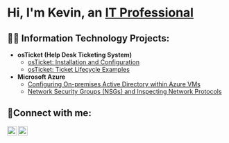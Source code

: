 <h1>Hi, I'm Kevin, an <a href="https://linkedin.com/in/kevin-fofie-811570265">IT Professional</a></h1>

<h2>👨‍💻 Information Technology Projects:</h2>

- <b>osTicket (Help Desk Ticketing System)</b>
  - [osTicket: Installation and Configuration](https://github.com/Kevinfofie/post-install-config)
  - [osTicket: Ticket Lifecycle Examples](https://github.com/Kevinfofie/ticket-lifecycle)
- <b>Microsoft Azure</b>
  - [Configuring On-premises Active Directory within Azure VMs](https://github.com/Kevinfofie/configure-ad)
  - [Network Security Groups (NSGs) and Inspecting Network Protocols](https://github.com/Kevinfofie/azure-network-protocols)

<h2>🤳Connect with me:</h2>

[<img align="left" alt="Josh | LinkedIn" width="22px" src="https://cdn.jsdelivr.net/npm/simple-icons@v3/icons/linkedin.svg" />][linkedin]
[<img align="left" alt="Josh | Instagram" width="22px" src="https://cdn.jsdelivr.net/npm/simple-icons@v3/icons/instagram.svg" />][instagram]

[instagram]: https://www.instagram.com/Kevinfofie
[linkedin]: https://linkedin.com/in/KevinFofie
